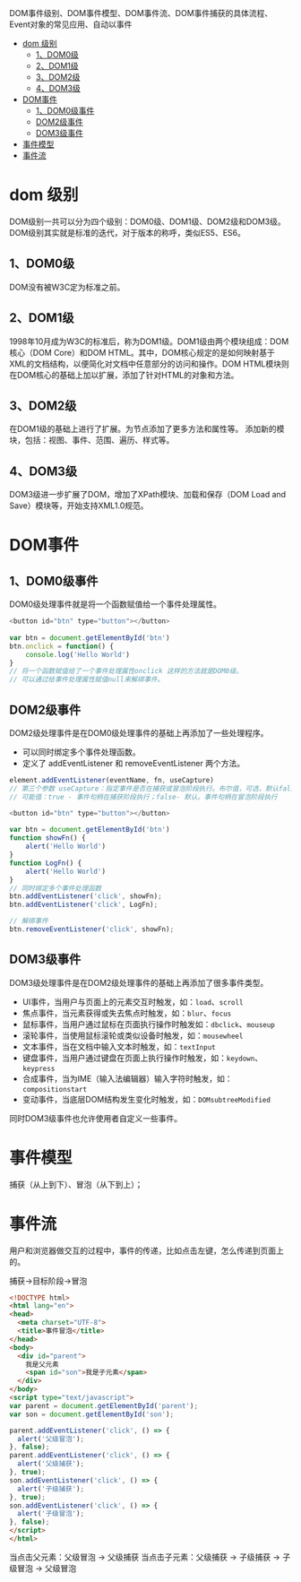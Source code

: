 DOM事件级别、DOM事件模型、DOM事件流、DOM事件捕获的具体流程、Event对象的常见应用、自动以事件

<!-- toc -->

- [dom 级别](#dom-%E7%BA%A7%E5%88%AB)
  * [1、DOM0级](#1dom0%E7%BA%A7)
  * [2、DOM1级](#2dom1%E7%BA%A7)
  * [3、DOM2级](#3dom2%E7%BA%A7)
  * [4、DOM3级](#4dom3%E7%BA%A7)
- [DOM事件](#dom%E4%BA%8B%E4%BB%B6)
  * [1、DOM0级事件](#1dom0%E7%BA%A7%E4%BA%8B%E4%BB%B6)
  * [DOM2级事件](#dom2%E7%BA%A7%E4%BA%8B%E4%BB%B6)
  * [DOM3级事件](#dom3%E7%BA%A7%E4%BA%8B%E4%BB%B6)
- [事件模型](#%E4%BA%8B%E4%BB%B6%E6%A8%A1%E5%9E%8B)
- [事件流](#%E4%BA%8B%E4%BB%B6%E6%B5%81)

<!-- tocstop -->

# dom 级别
DOM级别一共可以分为四个级别：DOM0级、DOM1级、DOM2级和DOM3级。
DOM级别其实就是标准的迭代，对于版本的称呼，类似ES5、ES6。

## 1、DOM0级
DOM没有被W3C定为标准之前。

## 2、DOM1级
1998年10月成为W3C的标准后，称为DOM1级。DOM1级由两个模块组成：DOM核心（DOM Core）和DOM HTML。其中，DOM核心规定的是如何映射基于XML的文档结构，以便简化对文档中任意部分的访问和操作。DOM HTML模块则在DOM核心的基础上加以扩展，添加了针对HTML的对象和方法。

## 3、DOM2级
在DOM1级的基础上进行了扩展。为节点添加了更多方法和属性等。
添加新的模块，包括：视图、事件、范围、遍历、样式等。

## 4、DOM3级
DOM3级进一步扩展了DOM，增加了XPath模块、加载和保存（DOM Load and Save）模块等，开始支持XML1.0规范。




# DOM事件
## 1、DOM0级事件
DOM0级处理事件就是将一个函数赋值给一个事件处理属性。
```js
<button id="btn" type="button"></button> 
 
var btn = document.getElementById('btn')
btn.onclick = function() { 
    console.log('Hello World')
}
// 将一个函数赋值给了一个事件处理属性onclick 这样的方法就是DOM0级。
// 可以通过给事件处理属性赋值null来解绑事件。
```

## DOM2级事件
DOM2级处理事件是在DOM0级处理事件的基础上再添加了一些处理程序。

- 可以同时绑定多个事件处理函数。
- 定义了 addEventListener 和 removeEventListener 两个方法。
```js
element.addEventListener(eventName, fn, useCapture)
// 第三个参数 useCapture：指定事件是否在捕获或冒泡阶段执行。布尔值，可选，默认false
// 可能值：true - 事件句柄在捕获阶段执行；false- 默认。事件句柄在冒泡阶段执行

<button id="btn" type="button"></button> 
 
var btn = document.getElementById('btn')
function showFn() { 
    alert('Hello World')
}
function LogFn() { 
    alert('Hello World')
}
// 同时绑定多个事件处理函数
btn.addEventListener('click', showFn);
btn.addEventListener('click', LogFn);

// 解绑事件 
btn.removeEventListener('click', showFn); 
```

## DOM3级事件
DOM3级处理事件是在DOM2级处理事件的基础上再添加了很多事件类型。

- UI事件，当用户与页面上的元素交互时触发，如：`load`、`scroll`
- 焦点事件，当元素获得或失去焦点时触发，如：`blur`、`focus`
- 鼠标事件，当用户通过鼠标在页面执行操作时触发如：`dbclick`、`mouseup`
- 滚轮事件，当使用鼠标滚轮或类似设备时触发，如：`mousewheel`
- 文本事件，当在文档中输入文本时触发，如：`textInput`
- 键盘事件，当用户通过键盘在页面上执行操作时触发，如：`keydown`、`keypress`
- 合成事件，当为IME（输入法编辑器）输入字符时触发，如：`compositionstart`
- 变动事件，当底层DOM结构发生变化时触发，如：`DOMsubtreeModified`

同时DOM3级事件也允许使用者自定义一些事件。


# 事件模型
捕获（从上到下）、冒泡（从下到上）；


# 事件流
用户和浏览器做交互的过程中，事件的传递，比如点击左键，怎么传递到页面上的。

捕获->目标阶段->冒泡

```html
<!DOCTYPE html>
<html lang="en">
<head>
  <meta charset="UTF-8">
  <title>事件冒泡</title>
</head>
<body>
  <div id="parent">
    我是父元素
    <span id="son">我是子元素</span>
  </div>
</body>
<script type="text/javascript">
var parent = document.getElementById('parent');
var son = document.getElementById('son');

parent.addEventListener('click', () => {
  alert('父级冒泡');
}, false);
parent.addEventListener('click', () => {
  alert('父级捕获');
}, true);
son.addEventListener('click', () => {
  alert('子级捕获');
}, true);
son.addEventListener('click', () => {
  alert('子级冒泡');
}, false);
</script>
</html>
```
当点击父元素：父级冒泡 -> 父级捕获
当点击子元素：父级捕获 -> 子级捕获 -> 子级冒泡 -> 父级冒泡
